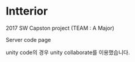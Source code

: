# Intterior
2017 SW Capston project (TEAM : A Major)

Server code page

unity code의 경우 unity collaborate를 이용했습니다.

